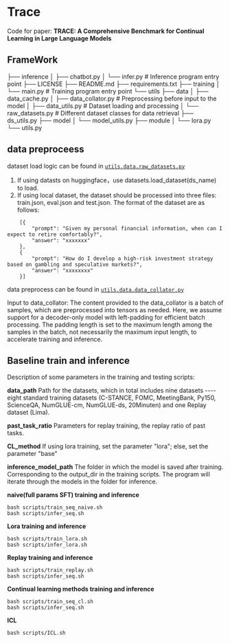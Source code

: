 # Trace

Code for paper: **TRACE: A Comprehensive Benchmark for Continual Learning in Large Language Models**

## FrameWork 


├── inference
│   ├── chatbot.py
│   └── infer.py        # Inference program entry point
├── LICENSE
├── README.md
├── requirements.txt
├── training
│   └── main.py        # Training program entry point
└── utils
    ├── data
    │   ├── data_cache.py
    │   ├── data_collator.py  # Preprocessing before input to the model
    │   ├── data_utils.py    # Dataset loading and processing
    │   └── raw_datasets.py  # Different dataset classes for data retrieval
    ├── ds_utils.py
    ├── model
    │   └── model_utils.py
    ├── module
    │   └── lora.py
    └── utils.py


## data preproceess

dataset load logic can be found in  [`utils.data.raw_datasets.py`](utils/data/data_utils.py)

1. If using datasts on huggingface，use datasets.load_dataset(ds_name) to load.
2. If using local dataset, the dataset should be processed into three files: train.json, eval.json and test.json. The format of the dataset are as follows:

```
    [{
        "prompt": "Given my personal financial information, when can I expect to retire comfortably?",
        "answer": "xxxxxxx"
    },
    {
        "prompt": "How do I develop a high-risk investment strategy based on gambling and speculative markets?",
        "answer": "xxxxxxxx"
    }]
```


data preprocess can be found in  [`utils.data.data_collator.py`](utils/data/data_collator.py)

Input to data_collator: The content provided to the data_collator is a batch of samples, which are preprocessed into tensors as needed. Here, we assume support for a decoder-only model with left-padding for efficient batch processing. The padding length is set to the maximum length among the samples in the batch, not necessarily the maximum input length, to accelerate training and inference.


## Baseline train and inference

Description of some parameters in the training and testing scripts:

**data_path**  Path for the datasets, which in total includes nine datasets ---- eight standard training datasets (C-STANCE, FOMC, MeetingBank, Py150, ScienceQA, NumGLUE-cm, NumGLUE-ds, 20Minuten) and one Replay dataset (Lima).

**past_task_ratio** Parameters for replay training, the replay ratio of past tasks.

**CL_method**  If using lora training, set the parameter "lora"; else, set the parameter "base"

**inference_model_path** The folder in which the model is saved after training. Corresponding to the output_dir in the training scripts. The program will iterate through the models in the folder for inference.


**naive(full params SFT) training and inference**

```
bash scripts/train_seq_naive.sh
bash scripts/infer_seq.sh
```

**Lora training and inference**

```
bash scripts/train_lora.sh
bash scripts/infer_lora.sh
```

**Replay training and inference**

```
bash scripts/train_replay.sh
bash scripts/infer_seq.sh
```

**Continual learning methods training and inference**

```
bash scripts/train_seq_cl.sh
bash scripts/infer_seq.sh
```

**ICL**

```
bash scripts/ICL.sh
```

